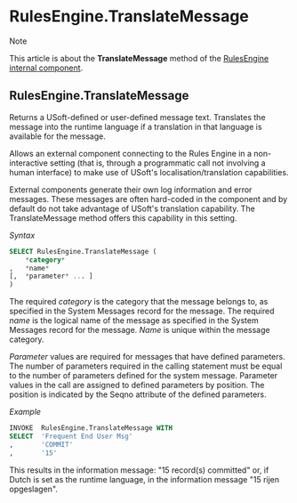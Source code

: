 # RulesEngine.TranslateMessage



> [!NOTE]
> This article is about the **TranslateMessage** method of the [RulesEngine internal component](/docs/Extensions/RulesEngine%20internal%20component).

## **RulesEngine.TranslateMessage**

Returns a USoft-defined or user-defined message text. Translates the message into the runtime language if a translation in that language is available for the message.

Allows an external component connecting to the Rules Engine in a non-interactive setting (that is, through a programmatic call not involving a human interface) to make use of USoft's localisation/translation capabilities.

External components generate their own log information and error messages. These messages are often hard-coded in the component and by default do not take advantage of USoft's translation capability. The TranslateMessage method offers this capability in this setting.

*Syntax*

```sql
SELECT RulesEngine.TranslateMessage (
    *category*
,   *name*
[,  *parameter* ... ]
)
```

The required *category* is the category that the message belongs to, as specified in the System Messages record for the message. The required *name* is the logical name of the message as specified in the System Messages record for the message. *Name* is unique within the message category.

*Parameter* values are required for messages that have defined parameters. The number of parameters required in the calling statement must be equal to the number of parameters defined for the system message. Parameter values in the call are assigned to defined parameters by position. The position is indicated by the Seqno attribute of the defined parameters. 

*Example*

```sql
INVOKE  RulesEngine.TranslateMessage WITH
SELECT  'Frequent End User Msg'
,       'COMMIT'
,       '15'
```

This results in the information message: "15 record(s) committed" or, if Dutch is set as the runtime language, in the information message "15 rijen opgeslagen".

 
